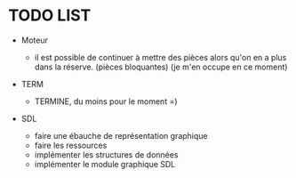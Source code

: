# TODO LIST

- Moteur
    - il est possible de continuer à mettre des pièces alors qu'on en a plus dans la réserve. (pièces bloquantes) (je m'en occupe en ce moment)

- TERM 
    - TERMINE, du moins pour le moment =)


- SDL
    - faire une ébauche de représentation graphique
    - faire les ressources
    - implémenter les structures de données
    - implémenter le module graphique SDL

